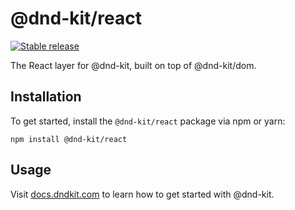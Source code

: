 # @dnd-kit/react

[![Stable release](https://img.shields.io/npm/v/@dnd-kit/react.svg)](https://npm.im/@dnd-kit/react)

The React layer for @dnd-kit, built on top of @dnd-kit/dom.

## Installation

To get started, install the `@dnd-kit/react` package via npm or yarn:

```
npm install @dnd-kit/react
```

## Usage

Visit [docs.dndkit.com](https://docs.dndkit.com) to learn how to get started with @dnd-kit.
